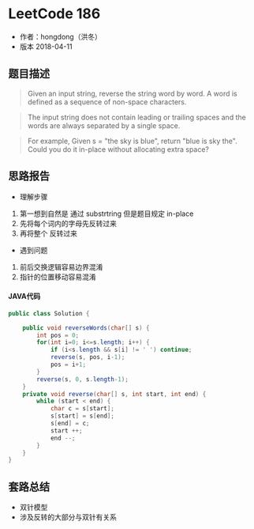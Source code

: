 # LeetCode 186

* 作者：hongdong（洪冬）
* 版本 2018-04-11

## 题目描述
> Given an input string, reverse the string word by word. A word is defined as a sequence of non-space characters.

> The input string does not contain leading or trailing spaces and the words are always separated by a single space.

> For example,
Given s = "the sky is blue",
return "blue is sky the".
Could you do it in-place without allocating extra space?


## 思路报告
- 理解步骤
1. 第一想到自然是 通过 substrtring 但是题目规定 in-place
2. 先将每个词内的字母先反转过来
3. 再将整个 反转过来 

- 遇到问题
1. 前后交换逻辑容易边界混淆
2. 指针的位置移动容易混淆

#### JAVA代码 
```java
public class Solution {  

    public void reverseWords(char[] s) {  
        int pos = 0;  
        for(int i=0; i<=s.length; i++) {  
            if (i<s.length && s[i] != ' ') continue;  
            reverse(s, pos, i-1);  
            pos = i+1;  
        }  
        reverse(s, 0, s.length-1);  
    }  
    private void reverse(char[] s, int start, int end) {  
        while (start < end) {  
            char c = s[start];  
            s[start] = s[end];  
            s[end] = c;  
            start ++;  
            end --;  
        }  
    }  
}  


```


## 套路总结
- 双针模型
- 涉及反转的大部分与双针有关系
